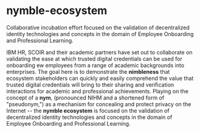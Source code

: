 # nymble-ecosystem
Collaborative incubation effort focused on the validation of decentralized identity technologies and concepts in the domain of Employee Onboarding and Professional Learning.

IBM HR, SCOIR and their academic partners have set out to collaborate on validating the ease at which trusted digital credentials can be used for onboarding ew employees from a range of academic backgrounds into enterprises. The goal here is to demonstrate the **nimbleness** that ecosystem stakeholders can quickly and easily comprehend the value that trusted digital credentials will bring to their sharing and verification interactions for academic and professional achievements. Playing on the concept of a **nym**, (pronounced NIHM and a shortened form of "pseudonym,") as a mechanism for concealing and protect privacy on the Internet -- the **nymble ecosystem** is focused on the validation of decentralized identity technologies and concepts in the domain of Employee Onboarding and Professional Learning.
